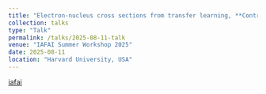 ```yaml
---
title: "Electron-nucleus cross sections from transfer learning, **Contributed talk**"
collection: talks
type: "Talk"
permalink: /talks/2025-08-11-talk
venue: "IAFAI Summer Workshop 2025"
date: 2025-08-11
location: "Harvard University, USA"
---
```


[iafai](https://iaifi.org/summer-workshop.html) 
